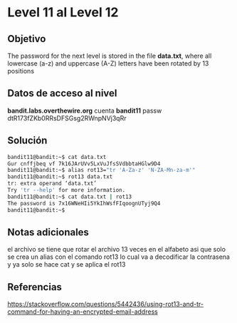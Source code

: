# Level 11 al Level 12

## Objetivo 

The password for the next level is stored in the file **data.txt**, where all lowercase (a-z) and uppercase (A-Z) letters have been rotated by 13 positions
## Datos de acceso al nivel 
**bandit.labs.overthewire.org**
cuenta
**bandit11**
passw
 dtR173fZKb0RRsDFSGsg2RWnpNVj3qRr

## Solución 
```bash
bandit11@bandit:~$ cat data.txt
Gur cnffjbeq vf 7k16JArUVv5LxVuJfsSVdbbtaHGlw9D4
bandit11@bandit:~$ alias rot13="tr 'A-Za-z' 'N-ZA-Mn-za-m'"
bandit11@bandit:~$ rot13 data.txt
tr: extra operand ‘data.txt’
Try 'tr --help' for more information.
bandit11@bandit:~$ cat data.txt | rot13
The password is 7x16WNeHIi5YkIhWsfFIqoognUTyj9Q4
bandit11@bandit:~$
```

## Notas adicionales
el archivo se tiene que rotar el archivo 13 veces en el alfabeto  asi que solo se crea un alias con el comando rot13 lo cual va a decodificar la contrasena y ya solo se hace cat y se aplica el rot13
## Referencias 
https://stackoverflow.com/questions/5442436/using-rot13-and-tr-command-for-having-an-encrypted-email-address